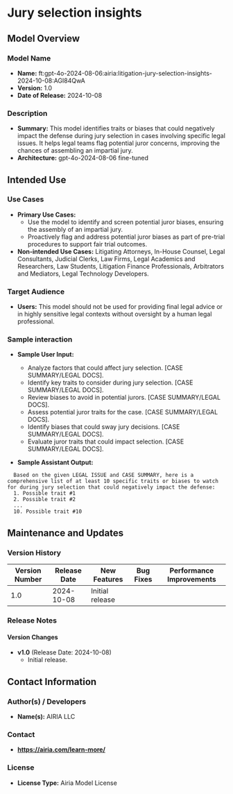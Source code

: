 # Jury selection insights

## Model Overview

### Model Name
- **Name:** ft:gpt-4o-2024-08-06:airia:litigation-jury-selection-insights-2024-10-08:AGI84QwA
- **Version:** 1.0
- **Date of Release:** 2024-10-08

### Description
- **Summary:** This model identifies traits or biases that could negatively impact the defense during jury selection in cases involving specific legal issues. It helps legal teams flag potential juror concerns, improving the chances of assembling an impartial jury.
- **Architecture:** gpt-4o-2024-08-06 fine-tuned


## Intended Use

### Use Cases
- **Primary Use Cases:**
  - Use the model to identify and screen potential juror biases, ensuring the assembly of an impartial jury.
  - Proactively flag and address potential juror biases as part of pre-trial procedures to support fair trial outcomes.
- **Non-intended Use Cases:** Litigating Attorneys, In-House Counsel, Legal Consultants, Judicial Clerks, Law Firms, Legal Academics and Researchers, Law Students, Litigation Finance Professionals, Arbitrators and Mediators, Legal Technology Developers.

### Target Audience
- **Users:** This model should not be used for providing final legal advice or in highly sensitive legal contexts without oversight by a human legal professional.

### Sample interaction
- **Sample User Input:** 
  - Analyze factors that could affect jury selection. [CASE SUMMARY/LEGAL DOCS].
  - Identify key traits to consider during jury selection. [CASE SUMMARY/LEGAL DOCS].
  - Review biases to avoid in potential jurors. [CASE SUMMARY/LEGAL DOCS].
  - Assess potential juror traits for the case. [CASE SUMMARY/LEGAL DOCS].
  - Identify biases that could sway jury decisions. [CASE SUMMARY/LEGAL DOCS].
  - Evaluate juror traits that could impact selection. [CASE SUMMARY/LEGAL DOCS].

- **Sample Assistant Output:**
```
  Based on the given LEGAL ISSUE and CASE SUMMARY, here is a comprehensive list of at least 10 specific traits or biases to watch for during jury selection that could negatively impact the defense:
  1. Possible trait #1
  2. Possible trait #2
  ...
  10. Possible trait #10  
```



## Maintenance and Updates

### Version History
| Version Number | Release Date | New Features                  | Bug Fixes                   | Performance Improvements     |
|----------------|--------------|-------------------------------|-----------------------------|------------------------------|
| 1.0            | 2024-10-08   | Initial release               |   |  |


### Release Notes
#### Version Changes
- **v1.0** (Release Date: 2024-10-08)
  - Initial release.

## Contact Information

### Author(s) / Developers
- **Name(s):** AIRIA LLC

### Contact
- **https://airia.com/learn-more/** 

### License
- **License Type:** Airia Model License

